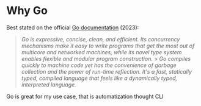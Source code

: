 # Why Go

Best stated on the official [Go documentation](https://go.dev/doc/) (2023):

> _Go is expressive, concise, clean, and efficient. Its concurrency mechanisms make it easy to write programs that get the most out of multicore and networked machines, while its novel type system enables flexible and modular program construction._ > _Go compiles quickly to machine code yet has the convenience of garbage collection and the power of run-time reflection. It's a fast, statically typed, compiled language that feels like a dynamically typed, interpreted language._

Go is great for my use case, that is automatization thought CLI
